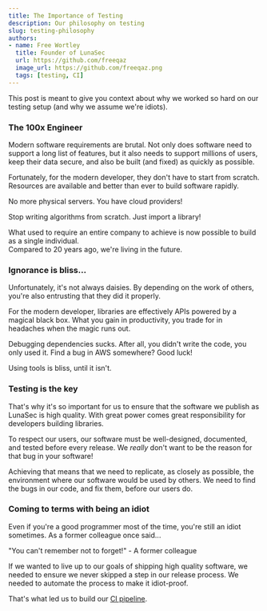 ```yaml
---
title: The Importance of Testing
description: Our philosophy on testing
slug: testing-philosophy
authors:
- name: Free Wortley
  title: Founder of LunaSec
  url: https://github.com/freeqaz
  image_url: https://github.com/freeqaz.png
  tags: [testing, CI]
---
```

<!--
  ~ Copyright by LunaSec (owned by Refinery Labs, Inc)
  ~
  ~ Licensed under the Creative Commons Attribution-ShareAlike 4.0 International
  ~ (the "License"); you may not use this file except in compliance with the
  ~ License. You may obtain a copy of the License at
  ~
  ~ https://creativecommons.org/licenses/by-sa/4.0/legalcode
  ~
  ~ See the License for the specific language governing permissions and
  ~ limitations under the License.
  ~
-->

This post is meant to give you context about why we worked so hard on our testing setup (and why we assume we're idiots).

### The 100x Engineer
Modern software requirements are brutal.  Not only does software need to support a long list of features, but it also
needs to support millions of users, keep their data secure, and also be built (and fixed) as quickly as possible.

Fortunately, for the modern developer, they don't have to start from scratch.  Resources are available and better than
ever to build software rapidly.

No more physical servers. You have cloud providers!

Stop writing algorithms from scratch. Just import a library!

What used to require an entire company to achieve is now possible to build as a single individual.  
Compared to 20 years ago, we're living in the future.

### Ignorance is bliss...
Unfortunately, it's not always daisies.  By depending on the work of others, you're also entrusting that they did it properly.

For the modern developer, libraries are effectively APIs powered by a magical black box.
What you gain in productivity, you trade for in headaches when the magic runs out.

Debugging dependencies sucks.  After all, you didn't write the code, you only used it.  Find a bug in AWS somewhere?  Good luck!

Using tools is bliss, until it isn't.

### Testing is the key
That's why it's so important for us to ensure that the software we publish as LunaSec is high quality.
With great power comes great responsibility for developers building libraries.

To respect our users, our software must be well-designed, documented, and tested before every release. We
_really_ don't want to be the reason for that bug in your software!

Achieving that means that we need to replicate, as closely as possible, the environment where our software would be used by others.
We need to find the bugs in our code, and fix them, before our users do.

### Coming to terms with being an idiot
Even if you're a good programmer most of the time, you're still an idiot sometimes.  As a former colleague once said...

"You can't remember not to forget!" - A former colleague

If we wanted to live up to our goals of shipping high quality software, we needed to ensure we never skipped a step in our release process.
We needed to automate the process to make it idiot-proof.

That's what led us to build our [CI pipeline](/blog/lunasec-ci).